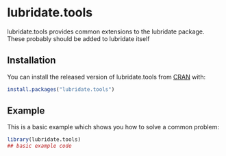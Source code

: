 
# lubridate.tools

<!-- badges: start -->
<!-- badges: end -->

lubridate.tools provides common extensions to the lubridate package. These 
probably should be added to lubridate itself

## Installation

You can install the released version of lubridate.tools from [CRAN](https://CRAN.R-project.org) with:

``` r
install.packages("lubridate.tools")
```

## Example

This is a basic example which shows you how to solve a common problem:

``` r
library(lubridate.tools)
## basic example code
```

